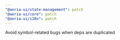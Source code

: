 ```yaml
---
"@aeria-ui/state-management": patch
"@aeria-ui/core": patch
"@aeria-ui/i18n": patch
---
```


Avoid symbol-related bugs when deps are duplicated
